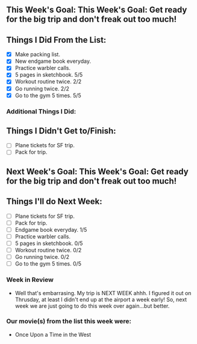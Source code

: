 ## This Week's Goal: This Week's Goal: Get ready for the big trip and don't freak out too much!

## Things I Did From the List:

- [x] Make packing list.
- [x] New endgame book everyday.
- [x] Practice warbler calls.
- [x] 5 pages in sketchbook. 5/5
- [x] Workout routine twice. 2/2
- [x] Go running twice. 2/2
- [x] Go to the gym 5 times. 5/5

### Additional Things I Did:

## Things I Didn't Get to/Finish:

- [ ] Plane tickets for SF trip.
- [ ] Pack for trip.

## Next Week's Goal: This Week's Goal: Get ready for the big trip and don't freak out too much!

## Things I'll do Next Week:

- [ ] Plane tickets for SF trip.
- [ ] Pack for trip.
- [ ] Endgame book everyday. 1/5
- [ ] Practice warbler calls.
- [ ] 5 pages in sketchbook. 0/5
- [ ] Workout routine twice. 0/2
- [ ] Go running twice. 0/2
- [ ] Go to the gym 5 times. 0/5

### Week in Review

- Well that's embarrasing. My trip is NEXT WEEK ahhh. I figured it out on Thrusday, at least I didn't end up at the airport a week early! So, next week we are just going to do this week over again...but better.

### Our movie(s) from the list this week were:

- Once Upon a Time in the West